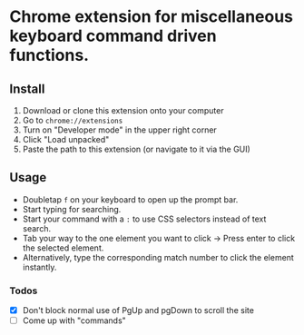 # Chrome extension for miscellaneous keyboard command driven functions.

## Install
1. Download or clone this extension onto your computer
2. Go to `chrome://extensions`
3. Turn on "Developer mode" in the upper right corner
4. Click "Load unpacked"
5. Paste the path to this extension (or navigate to it via the GUI)

## Usage
* Doubletap `f` on your keyboard to open up the prompt bar.
* Start typing for searching.
* Start your command with a `:` to use CSS selectors instead of text search.
* Tab your way to the one element you want to click -> Press enter to click the selected element.
* Alternatively, type the corresponding match number to click the element instantly.

### Todos
- [x] Don't block normal use of PgUp and pgDown to scroll the site
- [ ] Come up with "commands"
